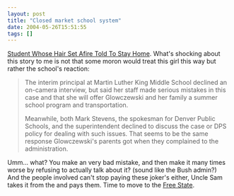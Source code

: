 ```yaml
---
layout: post
title: "Closed market school system"
date: 2004-05-26T15:51:55
tags: []
---
```


[Student Whose Hair Set Afire Told To Stay Home][1]. What's shocking about this story to me is not that some moron would treat this girl this way but rather the school's reaction:

>   The interim principal at Martin Luther King Middle School declined an on-camera interview, but said her staff made serious mistakes in this case and that she will offer Glowczewski and her family a summer school program and transportation.
> 
> Meanwhile, both Mark Stevens, the spokesman for Denver Public Schools, and the superintendent declined to discuss the case or DPS policy for dealing with such issues. That seems to be the same response Glowczewski's parents got when they complained to the administration.  

Umm… what? You make an very bad mistake, and then make it many times worse by refusing to actually talk about it? (sound like the Bush admin?) And the people involved can't stop paying these joker's either, Uncle Sam takes it from the and pays them. Time to move to the [Free State][2].

   [1]: http://www.thedenverchannel.com/news/3348196/detail.html
   [2]: http://www.freestateproject.org/



